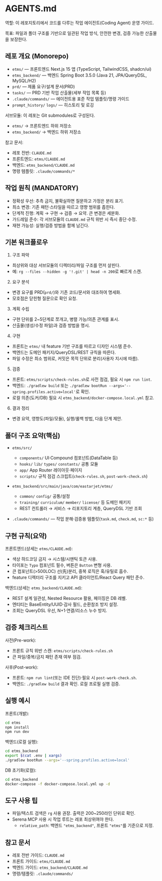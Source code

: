 # AGENTS.md

역할: 이 레포지토리에서 코드를 다루는 작업 에이전트(Coding Agent) 운영 가이드.

목표: 파일과 폴더 구조를 기반으로 일관된 작업 방식, 안전한 변경, 검증 가능한 산출물을 보장한다.

## 레포 개요 (Monorepo)

- `etms/` — 프론트엔드 Next.js 15 앱 (TypeScript, TailwindCSS, shadcn/ui)
- `etms_backend/` — 백엔드 Spring Boot 3.5.0 (Java 21, JPA/QueryDSL, MySQL/H2)
- `prd/` — 제품 요구/설계 문서(PRD)
- `tasks/` — PRD 기반 작업 산출물(세부 작업 목록 등)
- `.claude/commands/` — 에이전트용 표준 작업 템플릿/명령 가이드
- `prompt_history/` `logs/` — 히스토리 및 로깅

서브모듈: 이 레포는 Git submodules로 구성된다.

- `etms/` → 프론트엔드 하위 저장소
- `etms_backend/` → 백엔드 하위 저장소

참고 문서:

- 레포 전반: `CLAUDE.md`
- 프론트엔드: `etms/CLAUDE.md`
- 백엔드: `etms_backend/CLAUDE.md`
- 명령 템플릿: `.claude/commands/*`

## 작업 원칙 (MANDATORY)

- 정확성 우선: 추측 금지, 불확실하면 질문하고 가정은 분리 표기.
- 최소 변경: 기존 패턴·스타일을 따르고 영향 범위를 좁힌다.
- 단계적 진행: 계획 → 구현 → 검증 → 요약. 큰 변경은 세분화.
- 가드레일 준수: 각 서브모듈의 `CLAUDE.md` 규칙 위반 시 즉시 중단·수정.
- 재현 가능성: 실행/검증 방법을 함께 남긴다.

## 기본 워크플로우

1. 구조 파악

- 최상위와 대상 서브모듈의 디렉터리/파일 구조를 먼저 살핀다.
- 예: `rg --files --hidden -g '!.git' | head -n 200`로 빠르게 스캔.

2. 요구 분석

- 변경 요구를 PRD(`prd/`)와 기존 코드/문서와 대조하여 명세화.
- 모호점은 닫힌형 질문으로 확인 요청.

3. 계획 수립

- 구현 단위를 2~5단계로 쪼개고, 병렬 가능/의존 관계를 표시.
- 산출물(생성/수정 파일)과 검증 방법을 명시.

4. 구현

- 프론트는 `etms/` 내 feature 기반 구조를 따르고 디자인 시스템 준수.
- 백엔드는 도메인 패키지/QueryDSL/REST 규칙을 따른다.
- 파일 수정은 최소 범위로, 커밋은 목적 단위로 분리(사용자 지시에 따름).

5. 검증

- 프론트: `etms/scripts/check-rules.sh`로 사전 점검, 필요 시 `npm run lint`.
- 백엔드: `./gradlew build` 또는 `./gradlew bootRun --args='--spring.profiles.active=local'`로 확인.
- 로컬 의존(도커/DB) 필요 시 `etms_backend/docker-compose.local.yml` 참고.

6. 결과 정리

- 변경 요약, 영향도(파일/모듈), 실행/롤백 방법, 다음 단계 제안.

## 폴더 구조 요약(핵심)

- `etms/src/`

  - `components/` UI·Compound 컴포넌트(DataTable 등)
  - `hooks/` `lib/` `types/` `constants/` 공통 모듈
  - `app/` App Router 레이아웃·페이지
  - `scripts/` 규칙 점검 스크립트(`check-rules.sh`, `post-work-check.sh`)

- `etms_backend/src/main/java/com/eastarjet/etms/`

  - `common/` `config/` 공통/설정
  - `training/` `curriculum/` `member/` `license/` 등 도메인 패키지
  - REST 컨트롤러 → 서비스 → 리포지토리 계층, QueryDSL 기반 조회

- `.claude/commands/` — 작업 분해·검증용 템플릿(`task.md`, `check.md`, `sc:*` 등)

## 구현 규칙(요약)

프론트엔드(상세는 `etms/CLAUDE.md`):

- 색상 하드코딩 금지 → 시스템/시맨틱 토큰 사용.
- 타이포는 `Typo` 컴포넌트 필수, 버튼은 `Button` 변형 사용.
- 큰 컴포넌트(>500LOC) 선(先)분리, 중복 로직은 훅/유틸로 흡수.
- feature 디렉터리 구조를 지키고 API 클라이언트/React Query 패턴 준수.

백엔드(상세는 `etms_backend/CLAUDE.md`):

- REST 설계 일관성, Nested Resource 활용, 페이징은 DB 레벨.
- 엔티티는 BaseEntity/UUID·감사 필드, 순환참조 방지 설정.
- 조회는 QueryDSL 우선, N+1·연결/리소스 누수 방지.

## 검증 체크리스트

사전(Pre-work):

- 프론트 규칙 위반 스캔: `etms/scripts/check-rules.sh`
- 큰 파일/중복/금지 패턴 존재 여부 점검.

사후(Post-work):

- 프론트: `npm run lint`(또는 IDE 진단)·필요 시 `post-work-check.sh`.
- 백엔드: `./gradlew build` 결과 확인. 로컬 프로필 실행 검증.

## 실행 예시

프론트(개발):

```bash
cd etms
npm install
npm run dev
```

백엔드(로컬 실행):

```bash
cd etms_backend
export $(cat .env | xargs)
./gradlew bootRun --args='--spring.profiles.active=local'
```

DB 초기화(로컬):

```bash
cd etms_backend
docker-compose -f docker-compose.local.yml up -d
```

## 도구 사용 팁

- 파일/텍스트 검색은 `rg` 사용 권장. 출력은 200~250라인 단위로 확인.
- Serena MCP 사용 시 작업 루트는 레포 최상위여야 한다.
  - `relative_path`: 백엔드 `"etms_backend"`, 프론트 `"etms"`를 기준으로 지정.

## 참고 문서

- 레포 전반 가이드: `CLAUDE.md`
- 프론트 가이드: `etms/CLAUDE.md`
- 백엔드 가이드: `etms_backend/CLAUDE.md`
- 명령/템플릿: `.claude/commands/`
